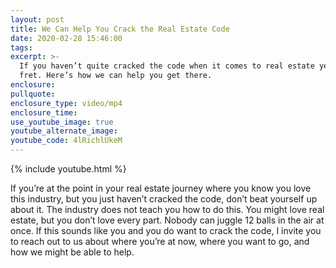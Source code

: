 ```yaml
---
layout: post
title: We Can Help You Crack the Real Estate Code
date: 2020-02-28 15:46:00
tags:
excerpt: >-
  If you haven’t quite cracked the code when it comes to real estate yet, don’t
  fret. Here’s how we can help you get there.
enclosure:
pullquote:
enclosure_type: video/mp4
enclosure_time:
use_youtube_image: true
youtube_alternate_image:
youtube_code: 4lRichlUkeM
---
```


{% include youtube.html %}

If you’re at the point in your real estate journey where you know you love this industry, but you just haven’t cracked the code, don’t beat yourself up about it. The industry does not teach you how to do this. You might love real estate, but you don’t love every part. Nobody can juggle 12 balls in the air at once. If this sounds like you and you do want to crack the code, I invite you to reach out to us about where you’re at now, where you want to go, and how we might be able to help.&nbsp;